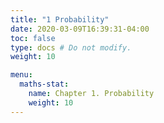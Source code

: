 ```yaml
---
title: "1 Probability"
date: 2020-03-09T16:39:31-04:00
toc: false
type: docs # Do not modify.
weight: 10

menu:
  maths-stat:
    name: Chapter 1. Probability
    weight: 10
---
```

